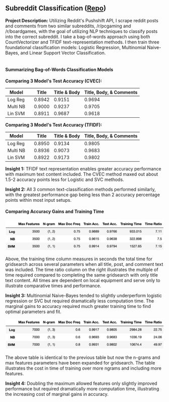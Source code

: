 ## Subreddit Classification ([Repo](https://github.com/JamesDargan/Reddit_Classification))

**Project Description:**
Utilizing Reddit's Pushshift API, I scrape reddit posts and comments from two similar subreddits, /r/pcgaming and /r/boardgames, with the goal of utilizing NLP techniques to classify posts into the correct subreddit. I take a bag-of-words approach using both CountVectorizer and TFIDF text-representation methods. I then train three foundational classification models: Logistic Regression, Multinomial Naive-Bayes, and Linear Support Vector Classification.
<br><br>

#### Summarizing Bag-of-Words Classification Models

**Comparing 3 Model's Test Accuracy (CVEC):**

| Model     |   | Title  | Title & Body | Title, Body, & Comments |
|-----------|---|--------|--------------|-------------------------|
| Log Reg   |   | 0.8942 | 0.9151       | 0.9694                  |
| Multi NB  |   | 0.9000 | 0.9237       | 0.9705                  |
| Lin SVM   |   | 0.8911 | 0.9687       | 0.9618                  |


**Comparing 3 Model's Test Accuracy (TFIDF):**

| Model     |   | Title  | Title & Body | Title, Body, & Comments |
|-----------|---|--------|--------------|-------------------------|
| Log Reg   |   | 0.8950 | 0.9134       | 0.9805                  |
| Multi NB  |   | 0.8936 | 0.9073       | 0.9683                  |
| Lin SVM   |   | 0.8922 | 0.9173       | 0.9802                  |


**Insight 1:** TFIDF text representation enables greater accuracy performance with maximum text content included. The CVEC method maxed out about 1.5-2 accuracy points less for Logistic and SVC methods.

**Insight 2:** All 3 common text-classification methods performed similarly, with the greatest performance gap being less than 2 accuracy percentage points within most input setups.  

#### Comparing Accuracy Gains and Training Time

<img src="assets/TFIDF_3500_all.png?raw=true"/>

Above, the training time column measures in seconds the total time for gridsearch across several parameters when all title, post, and comment text was included. The time ratio column on the right illustrates the multiple of time required compared to completing the same gridsearch with only title text content. All times are dependent on local equipment and serve only to illustrate comparative times and performance.


**Insight 3:** Multinomial Naive-Bayes tended to slightly underperform logistic regression or SVC but required dramatically less computation time. The marginal gains to accuracy required much greater training time to find optimal parameters and fit.

<img src="assets/TFIDF_7000_all.png?raw=true"/>

The above table is identical to the previous table but now the n-grams and max features parameters have been expanded for gridsearch. The table illustrates the cost in time of training over more ngrams and including more features.

**Insight 4:** Doubling the maximum allowed features only slightly improved performance but required dramatically more computation time, illustrating the increasing cost of marginal gains in accuracy.
